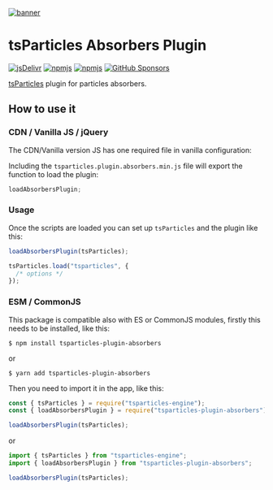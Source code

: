 [![banner](https://particles.js.org/images/banner2.png)](https://particles.js.org)

# tsParticles Absorbers Plugin

[![jsDelivr](https://data.jsdelivr.com/v1/package/npm/tsparticles-plugin-absorbers/badge)](https://www.jsdelivr.com/package/npm/tsparticles-plugin-absorbers)
[![npmjs](https://badge.fury.io/js/tsparticles-plugin-absorbers.svg)](https://www.npmjs.com/package/tsparticles-plugin-absorbers)
[![npmjs](https://img.shields.io/npm/dt/tsparticles-plugin-absorbers)](https://www.npmjs.com/package/tsparticles-plugin-absorbers) [![GitHub Sponsors](https://img.shields.io/github/sponsors/matteobruni)](https://github.com/sponsors/matteobruni)

[tsParticles](https://github.com/matteobruni/tsparticles) plugin for particles absorbers.

## How to use it

### CDN / Vanilla JS / jQuery

The CDN/Vanilla version JS has one required file in vanilla configuration:

Including the `tsparticles.plugin.absorbers.min.js` file will export the function to load the plugin:

```javascript
loadAbsorbersPlugin;
```

### Usage

Once the scripts are loaded you can set up `tsParticles` and the plugin like this:

```javascript
loadAbsorbersPlugin(tsParticles);

tsParticles.load("tsparticles", {
  /* options */
});
```

### ESM / CommonJS

This package is compatible also with ES or CommonJS modules, firstly this needs to be installed, like this:

```shell
$ npm install tsparticles-plugin-absorbers
```

or

```shell
$ yarn add tsparticles-plugin-absorbers
```

Then you need to import it in the app, like this:

```javascript
const { tsParticles } = require("tsparticles-engine");
const { loadAbsorbersPlugin } = require("tsparticles-plugin-absorbers");

loadAbsorbersPlugin(tsParticles);
```

or

```javascript
import { tsParticles } from "tsparticles-engine";
import { loadAbsorbersPlugin } from "tsparticles-plugin-absorbers";

loadAbsorbersPlugin(tsParticles);
```
